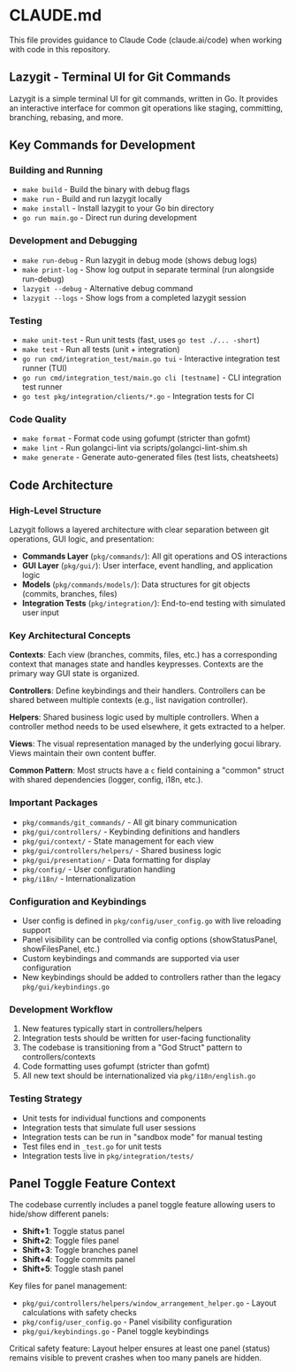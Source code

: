 # CLAUDE.md

This file provides guidance to Claude Code (claude.ai/code) when working with code in this repository.

## Lazygit - Terminal UI for Git Commands

Lazygit is a simple terminal UI for git commands, written in Go. It provides an interactive interface for common git operations like staging, committing, branching, rebasing, and more.

## Key Commands for Development

### Building and Running
- `make build` - Build the binary with debug flags
- `make run` - Build and run lazygit locally
- `make install` - Install lazygit to your Go bin directory
- `go run main.go` - Direct run during development

### Development and Debugging
- `make run-debug` - Run lazygit in debug mode (shows debug logs)
- `make print-log` - Show log output in separate terminal (run alongside run-debug)
- `lazygit --debug` - Alternative debug command
- `lazygit --logs` - Show logs from a completed lazygit session

### Testing
- `make unit-test` - Run unit tests (fast, uses `go test ./... -short`)
- `make test` - Run all tests (unit + integration)
- `go run cmd/integration_test/main.go tui` - Interactive integration test runner (TUI)
- `go run cmd/integration_test/main.go cli [testname]` - CLI integration test runner
- `go test pkg/integration/clients/*.go` - Integration tests for CI

### Code Quality
- `make format` - Format code using gofumpt (stricter than gofmt)
- `make lint` - Run golangci-lint via scripts/golangci-lint-shim.sh
- `make generate` - Generate auto-generated files (test lists, cheatsheets)

## Code Architecture

### High-Level Structure
Lazygit follows a layered architecture with clear separation between git operations, GUI logic, and presentation:

- **Commands Layer** (`pkg/commands/`): All git operations and OS interactions
- **GUI Layer** (`pkg/gui/`): User interface, event handling, and application logic  
- **Models** (`pkg/commands/models/`): Data structures for git objects (commits, branches, files)
- **Integration Tests** (`pkg/integration/`): End-to-end testing with simulated user input

### Key Architectural Concepts

**Contexts**: Each view (branches, commits, files, etc.) has a corresponding context that manages state and handles keypresses. Contexts are the primary way GUI state is organized.

**Controllers**: Define keybindings and their handlers. Controllers can be shared between multiple contexts (e.g., list navigation controller).

**Helpers**: Shared business logic used by multiple controllers. When a controller method needs to be used elsewhere, it gets extracted to a helper.

**Views**: The visual representation managed by the underlying gocui library. Views maintain their own content buffer.

**Common Pattern**: Most structs have a `c` field containing a "common" struct with shared dependencies (logger, config, i18n, etc.).

### Important Packages
- `pkg/commands/git_commands/` - All git binary communication
- `pkg/gui/controllers/` - Keybinding definitions and handlers
- `pkg/gui/context/` - State management for each view
- `pkg/gui/controllers/helpers/` - Shared business logic
- `pkg/gui/presentation/` - Data formatting for display
- `pkg/config/` - User configuration handling
- `pkg/i18n/` - Internationalization

### Configuration and Keybindings
- User config is defined in `pkg/config/user_config.go` with live reloading support
- Panel visibility can be controlled via config options (showStatusPanel, showFilesPanel, etc.)
- Custom keybindings and commands are supported via user configuration
- New keybindings should be added to controllers rather than the legacy `pkg/gui/keybindings.go`

### Development Workflow
1. New features typically start in controllers/helpers
2. Integration tests should be written for user-facing functionality
3. The codebase is transitioning from a "God Struct" pattern to controllers/contexts
4. Code formatting uses gofumpt (stricter than gofmt)
5. All new text should be internationalized via `pkg/i18n/english.go`

### Testing Strategy
- Unit tests for individual functions and components
- Integration tests that simulate full user sessions
- Integration tests can be run in "sandbox mode" for manual testing
- Test files end in `_test.go` for unit tests
- Integration tests live in `pkg/integration/tests/`

## Panel Toggle Feature Context
The codebase currently includes a panel toggle feature allowing users to hide/show different panels:
- **Shift+1**: Toggle status panel
- **Shift+2**: Toggle files panel  
- **Shift+3**: Toggle branches panel
- **Shift+4**: Toggle commits panel
- **Shift+5**: Toggle stash panel

Key files for panel management:
- `pkg/gui/controllers/helpers/window_arrangement_helper.go` - Layout calculations with safety checks
- `pkg/config/user_config.go` - Panel visibility configuration
- `pkg/gui/keybindings.go` - Panel toggle keybindings

Critical safety feature: Layout helper ensures at least one panel (status) remains visible to prevent crashes when too many panels are hidden.